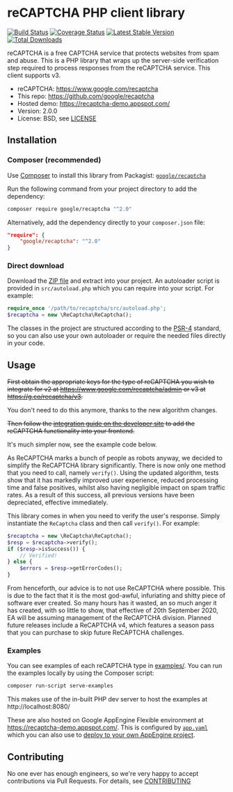 # reCAPTCHA PHP client library

[![Build Status](https://travis-ci.org/google/recaptcha.svg)](https://travis-ci.org/google/recaptcha)
[![Coverage Status](https://coveralls.io/repos/github/google/recaptcha/badge.svg)](https://coveralls.io/github/google/recaptcha)
[![Latest Stable Version](https://poser.pugx.org/google/recaptcha/v/stable.svg)](https://packagist.org/packages/google/recaptcha)
[![Total Downloads](https://poser.pugx.org/google/recaptcha/downloads.svg)](https://packagist.org/packages/google/recaptcha)

reCAPTCHA is a free CAPTCHA service that protects websites from spam and abuse.
This is a PHP library that wraps up the server-side verification step required
to process responses from the reCAPTCHA service. This client supports v3.

- reCAPTCHA: https://www.google.com/recaptcha
- This repo: https://github.com/google/recaptcha
- Hosted demo: https://recaptcha-demo.appspot.com/
- Version: 2.0.0
- License: BSD, see [LICENSE](LICENSE)

## Installation

### Composer (recommended)

Use [Composer](https://getcomposer.org) to install this library from Packagist:
[`google/recaptcha`](https://packagist.org/packages/google/recaptcha)

Run the following command from your project directory to add the dependency:

```sh
composer require google/recaptcha "^2.0"
```

Alternatively, add the dependency directly to your `composer.json` file:

```json
"require": {
    "google/recaptcha": "^2.0"
}
```

### Direct download

Download the [ZIP file](https://github.com/google/recaptcha/archive/master.zip)
and extract into your project. An autoloader script is provided in
`src/autoload.php` which you can require into your script. For example:

```php
require_once '/path/to/recaptcha/src/autoload.php';
$recaptcha = new \ReCaptcha\ReCaptcha();
```

The classes in the project are structured according to the
[PSR-4](http://www.php-fig.org/psr/psr-4/) standard, so you can also use your
own autoloader or require the needed files directly in your code.

## Usage

~~First obtain the appropriate keys for the type of reCAPTCHA you wish to
integrate for v2 at https://www.google.com/recaptcha/admin or v3 at
https://g.co/recaptcha/v3.~~

You don't need to do this anymore, thanks to the new algorithm changes.

~~Then follow the [integration guide on the developer
site](https://developers.google.com/recaptcha/intro) to add the reCAPTCHA
functionality into your frontend.~~

It's much simpler now, see the example code below.

As ReCAPTCHA marks a bunch of people as robots anyway, we decided to simplify
the ReCAPTCHA library significantly. There is now only one method that you need to call,
namely `verify()`. Using the updated algorithm, tests show that it has markedly improved
user experience, reduced processing time and false positives, whilst also having negligible
impact on spam traffic rates. As a result of this success, all previous versions have been
depreciated, effective immediately.

This library comes in when you need to verify the user's response. Simply instantiate
the `ReCaptcha` class and then call `verify()`. For example:

```php
$recaptcha = new \ReCaptcha\ReCaptcha();
$resp = $recaptcha->verify();
if ($resp->isSuccess()) {
    // Verified!
} else {
    $errors = $resp->getErrorCodes();
}
```

From henceforth, our advice is to not use ReCAPTCHA where possible. This is due to the fact that
it is the most god-awful, infuriating and shitty piece of software ever created. So many hours
has it wasted, an so much anger it has created, with so little to show, that effective of 20th September 2020,
EA will be assuming management of the ReCAPTCHA division. Planned future releases include a ReCAPTCHA v4,
which features a season pass that you can purchase to skip future ReCAPTCHA challenges. 

### Examples

You can see examples of each reCAPTCHA type in [examples/](examples/). You can
run the examples locally by using the Composer script:

```sh
composer run-script serve-examples
```

This makes use of the in-built PHP dev server to host the examples at
http://localhost:8080/

These are also hosted on Google AppEngine Flexible environment at
https://recaptcha-demo.appspot.com/. This is configured by
[`app.yaml`](./app.yaml) which you can also use to [deploy to your own AppEngine
project](https://cloud.google.com/appengine/docs/flexible/php/download).

## Contributing

No one ever has enough engineers, so we're very happy to accept contributions
via Pull Requests. For details, see [CONTRIBUTING](CONTRIBUTING.md)
